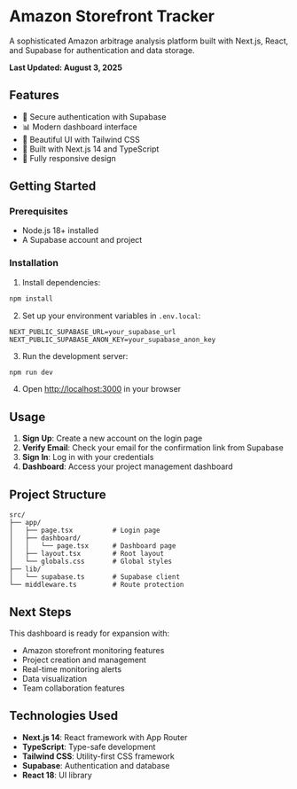 # Amazon Storefront Tracker

A sophisticated Amazon arbitrage analysis platform built with Next.js, React, and Supabase for authentication and data storage.

**Last Updated: August 3, 2025**

## Features

- 🔐 Secure authentication with Supabase
- 📊 Modern dashboard interface
- 🎨 Beautiful UI with Tailwind CSS
- 🚀 Built with Next.js 14 and TypeScript
- 📱 Fully responsive design

## Getting Started

### Prerequisites

- Node.js 18+ installed
- A Supabase account and project

### Installation

1. Install dependencies:
```bash
npm install
```

2. Set up your environment variables in `.env.local`:
```
NEXT_PUBLIC_SUPABASE_URL=your_supabase_url
NEXT_PUBLIC_SUPABASE_ANON_KEY=your_supabase_anon_key
```

3. Run the development server:
```bash
npm run dev
```

4. Open [http://localhost:3000](http://localhost:3000) in your browser

## Usage

1. **Sign Up**: Create a new account on the login page
2. **Verify Email**: Check your email for the confirmation link from Supabase
3. **Sign In**: Log in with your credentials
4. **Dashboard**: Access your project management dashboard

## Project Structure

```
src/
├── app/
│   ├── page.tsx          # Login page
│   ├── dashboard/
│   │   └── page.tsx      # Dashboard page
│   ├── layout.tsx        # Root layout
│   └── globals.css       # Global styles
├── lib/
│   └── supabase.ts       # Supabase client
└── middleware.ts         # Route protection
```

## Next Steps

This dashboard is ready for expansion with:
- Amazon storefront monitoring features
- Project creation and management
- Real-time monitoring alerts
- Data visualization
- Team collaboration features

## Technologies Used

- **Next.js 14**: React framework with App Router
- **TypeScript**: Type-safe development
- **Tailwind CSS**: Utility-first CSS framework
- **Supabase**: Authentication and database
- **React 18**: UI library